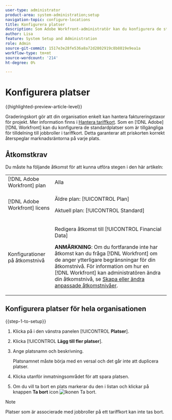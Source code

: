```yaml
---
user-type: administrator
product-area: system-administration;setup
navigation-topic: configure-locations
title: Konfigurera platser
description: Som Adobe Workfront-administratör kan du konfigurera de standardplatser som är tillgängliga för tilldelning till jobbroller i tariffkort.
author: Lisa
feature: System Setup and Administration
role: Admin
source-git-commit: 1517e3e28fe536a8a72d2802919c8b8819e9ea1a
workflow-type: tm+mt
source-wordcount: '214'
ht-degree: 0%

---
```


# Konfigurera platser

{{highlighted-preview-article-level}}

Graderingskort gör att din organisation enkelt kan hantera faktureringstaxor för projekt. Mer information finns i [Hantera tariffkort](/help/quicksilver/administration-and-setup/set-up-workfront/configure-system-defaults/manage-rate-cards.md). Som en [!DNL Adobe] [!DNL Workfront] kan du konfigurera de standardplatser som är tillgängliga för tilldelning till jobbroller i tariffkort. Detta garanterar att priskorten korrekt återspeglar marknadsräntorna på varje plats.

## Åtkomstkrav

Du måste ha följande åtkomst för att kunna utföra stegen i den här artikeln:

<table style="table-layout:auto"> 
 <col> 
 <col> 
 <tbody> 
  <tr> 
   <td role="rowheader">[!DNL Adobe Workfront] plan</td> 
   <td>Alla</td> 
  </tr> 
  <tr> 
   <td role="rowheader">[!DNL Adobe Workfront] licens</td> 
   <td><p>Äldre plan: [!UICONTROL Plan]</p>
       <p>Aktuell plan: [!UICONTROL Standard]</p></td> 
  </tr> 
  <tr> 
   <td role="rowheader">Konfigurationer på åtkomstnivå</td> 
   <td> <p>Redigera åtkomst till [!UICONTROL Financial Data]</p> <p><b>ANMÄRKNING</b>: Om du fortfarande inte har åtkomst kan du fråga [!DNL Workfront] om de anger ytterligare begränsningar för din åtkomstnivå. För information om hur en [!DNL Workfront] kan administratören ändra din åtkomstnivå, se <a href="../../../administration-and-setup/add-users/configure-and-grant-access/create-modify-access-levels.md" class="MCXref xref">Skapa eller ändra anpassade åtkomstnivåer</a>.</p> </td> 
  </tr> 
 </tbody> 
</table>

## Konfigurera platser för hela organisationen

{{step-1-to-setup}}

1. Klicka på i den vänstra panelen [!UICONTROL **Platser**].
1. Klicka [!UICONTROL **Lägg till fler platser**].
1. Ange platsnamn och beskrivning.

   Platsnamnet måste börja med en versal och det går inte att duplicera platser.

1. Klicka utanför inmatningsområdet för att spara platsen.
1. Om du vill ta bort en plats markerar du den i listan och klickar på knappen **Ta bort** icon ![Ikonen Ta bort](assets/delete.png).

>[!NOTE]
>
>Platser som är associerade med jobbroller på ett tariffkort kan inte tas bort.

